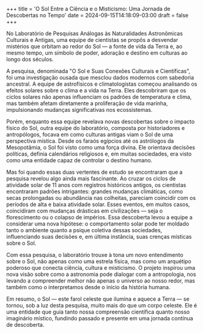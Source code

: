 +++
title = 'O Sol Entre a Ciência e o Misticismo: Uma Jornada de Descobertas no Tempo'
date = 2024-09-15T14:18:09-03:00
draft = false
+++




No Laboratório de Pesquisas Análogas às Naturalidades Astronômicas Culturais e Antigas, uma equipe de cientistas se propôs a desvendar mistérios que orbitam ao redor do Sol — a fonte de vida da Terra e, ao mesmo tempo, um símbolo de poder, adoração e destino em culturas ao longo dos séculos.

A pesquisa, denominada "O Sol e Suas Conexões Culturais e Científicas", foi uma investigação ousada que mesclou dados modernos com sabedoria ancestral. A equipe de astrofísicos e climatologistas começou analisando os efeitos solares sobre o clima e a vida na Terra. Eles descobriram que os ciclos solares não apenas influenciam os padrões de temperatura e clima, mas também afetam diretamente a proliferação de vida marinha, impulsionando mudanças significativas nos ecossistemas.

Porém, enquanto essa equipe revelava novas descobertas sobre o impacto físico do Sol, outra equipe do laboratório, composta por historiadores e antropólogos, focava em como culturas antigas viam o Sol de uma perspectiva mística. Desde os faraós egípcios até os astrólogos da Mesopotâmia, o Sol foi visto como uma força divina. Ele orientava decisões políticas, definia calendários religiosos e, em muitas sociedades, era visto como uma entidade capaz de controlar o destino humano.

Mas foi quando essas duas vertentes de estudo se encontraram que a pesquisa revelou algo ainda mais fascinante. Ao cruzar os ciclos de atividade solar de 11 anos com registros históricos antigos, os cientistas encontraram padrões intrigantes: grandes mudanças climáticas, como secas prolongadas ou abundância nas colheitas, pareciam coincidir com os períodos de alta e baixa atividade solar. Esses eventos, em muitos casos, coincidiram com mudanças drásticas em civilizações — seja o florescimento ou o colapso de impérios. Essa descoberta levou a equipe a considerar uma nova hipótese: o comportamento solar pode ter moldado tanto o ambiente quanto a psique coletiva dessas sociedades, influenciando suas decisões e, em última instância, suas crenças místicas sobre o Sol.

Com essa pesquisa, o laboratório trouxe à tona um novo entendimento sobre o Sol, não apenas como uma estrela física, mas como um arquétipo poderoso que conecta ciência, cultura e misticismo. O projeto inspirou uma nova visão sobre como a astronomia pode dialogar com a antropologia, nos levando a compreender melhor não apenas o universo ao nosso redor, mas também como o interpretamos desde o início da história humana.

Em resumo, o Sol — este farol celeste que ilumina e aquece a Terra — se tornou, sob a luz desta pesquisa, muito mais do que um corpo celeste. Ele é uma entidade que guia tanto nossa compreensão científica quanto nosso imaginário místico, fundindo passado e presente em uma jornada contínua de descoberta.